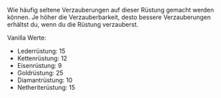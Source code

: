 Wie häufig seltene Verzauberungen auf dieser Rüstung gemacht werden können. Je höher die Verzauberbarkeit, desto bessere Verzauberungen erhältst du, wenn du die Rüstung verzauberst.

Vanilla Werte:

* Lederrüstung: 15
* Kettenrüstung: 12
* Eisenrüstung: 9
* Goldrüstung: 25
* Diamantrüstung: 10
* Netheriterüstung: 15